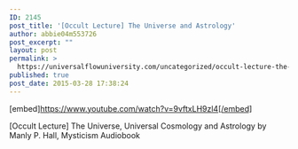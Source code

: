 ```yaml
---
ID: 2145
post_title: '[Occult Lecture] The Universe and Astrology'
author: abbie04m553726
post_excerpt: ""
layout: post
permalink: >
  https://universalflowuniversity.com/uncategorized/occult-lecture-the-universe-and-astrology/
published: true
post_date: 2015-03-28 17:38:24
---
```

[embed]https://www.youtube.com/watch?v=9vftxLH9zl4[/embed]<br>
<p>[Occult Lecture] The Universe, Universal Cosmology and Astrology by Manly P. Hall, Mysticism Audiobook</p>